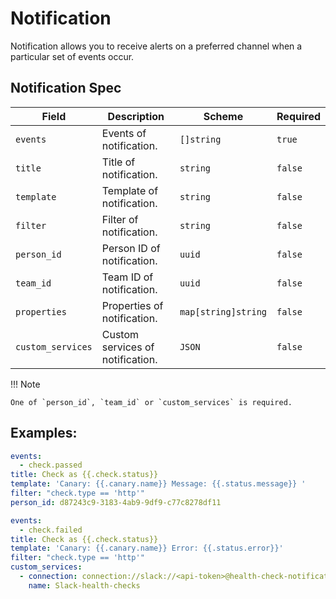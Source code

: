 # Notification
Notification allows you to receive alerts on a preferred channel when a particular set of events occur.

## Notification Spec

| Field             | Description                      | Scheme              | Required |
| ----------------- | -------------------------------- | ------------------- | -------- |
| `events`          | Events of notification.          | `[]string`          | `true`   |
| `title`           | Title of notification.           | `string`            | `false`  |
| `template`        | Template of notification.        | `string`            | `false`  |
| `filter`          | Filter of notification.          | `string`            | `false`  |
| `person_id`       | Person ID of notification.       | `uuid`              | `false`  |
| `team_id`         | Team ID of notification.         | `uuid`              | `false`  |
| `properties`      | Properties of notification.      | `map[string]string` | `false`  |
| `custom_services` | Custom services of notification. | `JSON`              | `false`  |

!!! Note

    One of `person_id`, `team_id` or `custom_services` is required.

## Examples:

```yaml title="http-check-passed.yaml"
events:
  - check.passed
title: Check as {{.check.status}}
template: 'Canary: {{.canary.name}} Message: {{.status.message}} '
filter: "check.type == 'http'"
person_id: d87243c9-3183-4ab9-9df9-c77c8278df11
```

```yaml title="check-failure.yaml"
events:
  - check.failed
title: Check as {{.check.status}}
template: 'Canary: {{.canary.name}} Error: {{.status.error}}'
filter: "check.type == 'http'"
custom_services:
  - connection: connection://slack://<api-token>@health-check-notifications
    name: Slack-health-checks
```
